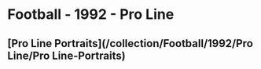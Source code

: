 # Football - 1992 - Pro Line
## [Pro Line Portraits](/collection/Football/1992/Pro Line/Pro Line-Portraits)
